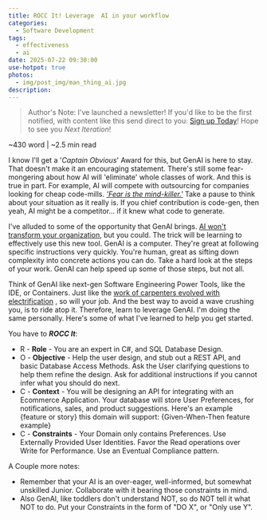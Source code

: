 ```yaml
---
title: ROCC It! Leverage  AI in your workflow
categories:
  - Software Development
tags:
  - effectiveness
  - ai
date: 2025-07-22 09:30:00
use-hotpot: true
photos: 
  - img/post_img/man_thing_ai.jpg
description: 
---
```


> Author's Note: I've launched a newsletter! If you'd like to be the first notified, with content like this send direct to you: [Sign up Today](https://subscribepage.io/nOrcj7)! 
> Hope to see you _Next Iteration_!

~430 word | ~2.5 min read

I know I'll get a '*Captain Obvious*' Award for this, but GenAI is here to stay. That doesn't make it an encouraging statement. There's still some fear-mongering about how AI will 'eliminate' whole classes of work. And this is true in part. For example, AI will compete with outsourcing for companies looking for cheap code-mills. [*'Fear is the mind-killer.'*](https://www.goodreads.com/work/quotes/3634639-dune) Take a pause to think about your situation as it really is. If you chief contribution is code-gen, then yeah, AI might be a competitor... if it knew what code to generate. 

I've alluded to some of the opportunity that GenAI brings. [AI won't transform your organization](./blog/ai-wont-transform/), but you could. The trick will be learning to effectively use this new tool. GenAI is a computer. They're great at following specific instructions very quickly. You're human, great as sifting down complexity into concrete actions you can do. Take a hard look at the steps of your work. GenAI can help speed up some of those steps, but not all.

Think of GenAI like next-gen Software Engineering Power Tools, like the IDE, or Containers. Just like the [work of carpenters evolved with electrification](./blog/ai-software-future/) , so will your job.  And the best way to avoid  a wave crushing you, is to ride atop it. Therefore, learn to leverage GenAI. I'm doing the same personally. Here's some of what I've learned to help you get started. 

You have to ***ROCC It***: 
- R - **Role** - You are an expert in C#, and SQL Database Design.
- O - **Objective** - Help the user design, and stub out a REST API, and basic Database Access Methods. Ask the User clarifying questions to help them refine the design. Ask for additional instructions if you cannot infer what you should do next.
- C - **Context** -  You will be designing an API for integrating with an Ecommerce Application. Your database will store User Preferences, for notifications, sales, and product suggestions. Here's an example {feature or story} this domain will support: {Given-When-Then feature example}
- C - **Constraints** - Your Domain only contains Preferences. Use Externally Provided User Identities. Favor the Read operations over Write for Performance. Use an Eventual Compliance pattern. 

A Couple more notes:
- Remember that your AI is an over-eager, well-informed, but somewhat unskilled Junior. Collaborate with it bearing those constraints in mind. 
- Also GenAI, like toddlers don't understand NOT, so do NOT tell it what NOT to do. Put your Constraints in the form of "DO X", or "Only use Y".